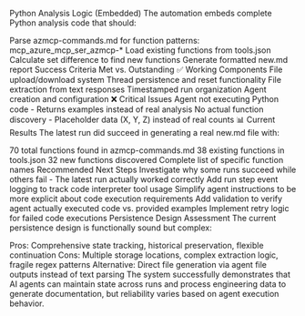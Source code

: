 Python Analysis Logic (Embedded)
The automation embeds complete Python analysis code that should:

Parse azmcp-commands.md for function patterns: mcp_azure_mcp_ser_azmcp-*
Load existing functions from tools.json
Calculate set difference to find new functions
Generate formatted new.md report
Success Criteria Met vs. Outstanding
✅ Working Components
File upload/download system
Thread persistence and reset functionality
File extraction from text responses
Timestamped run organization
Agent creation and configuration
❌ Critical Issues
Agent not executing Python code - Returns examples instead of real analysis
No actual function discovery - Placeholder data (X, Y, Z) instead of real counts
📊 Current Results
The latest run did succeed in generating a real new.md file with:

70 total functions found in azmcp-commands.md
38 existing functions in tools.json
32 new functions discovered
Complete list of specific function names
Recommended Next Steps
Investigate why some runs succeed while others fail - The latest run actually worked correctly
Add run step event logging to track code interpreter tool usage
Simplify agent instructions to be more explicit about code execution requirements
Add validation to verify agent actually executed code vs. provided examples
Implement retry logic for failed code executions
Persistence Design Assessment
The current persistence design is functionally sound but complex:

Pros: Comprehensive state tracking, historical preservation, flexible continuation
Cons: Multiple storage locations, complex extraction logic, fragile regex patterns
Alternative: Direct file generation via agent file outputs instead of text parsing
The system successfully demonstrates that AI agents can maintain state across runs and process engineering data to generate documentation, but reliability varies based on agent execution behavior.